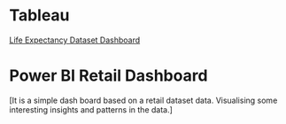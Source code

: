 # Tableau

[Life Expectancy Dataset Dashboard](https://public.tableau.com/views/LifeExpectancyDashboard_16357416149840/Summarydashboard?:language=en-US&:display_count=n&:origin=viz_share_link)

# Power BI Retail Dashboard
[It is a simple dash board based on a retail dataset data. Visualising some interesting insights and patterns in the data.]

